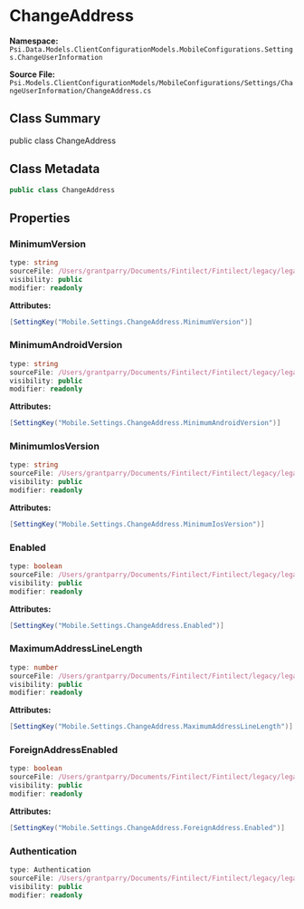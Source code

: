 # ChangeAddress

**Namespace:** `Psi.Data.Models.ClientConfigurationModels.MobileConfigurations.Settings.ChangeUserInformation`

**Source File:** `Psi.Models.ClientConfigurationModels/MobileConfigurations/Settings/ChangeUserInformation/ChangeAddress.cs`

## Class Summary

public class ChangeAddress

## Class Metadata

```typescript
public class ChangeAddress
```

## Properties

### MinimumVersion

```typescript
type: string
sourceFile: /Users/grantparry/Documents/Fintilect/Fintilect/legacy/legacy-apis/Psi.Models.ClientConfigurationModels/MobileConfigurations/Settings/ChangeUserInformation/ChangeAddress.cs
visibility: public
modifier: readonly
```

**Attributes:**
```csharp
[SettingKey("Mobile.Settings.ChangeAddress.MinimumVersion")]
```

### MinimumAndroidVersion

```typescript
type: string
sourceFile: /Users/grantparry/Documents/Fintilect/Fintilect/legacy/legacy-apis/Psi.Models.ClientConfigurationModels/MobileConfigurations/Settings/ChangeUserInformation/ChangeAddress.cs
visibility: public
modifier: readonly
```

**Attributes:**
```csharp
[SettingKey("Mobile.Settings.ChangeAddress.MinimumAndroidVersion")]
```

### MinimumIosVersion

```typescript
type: string
sourceFile: /Users/grantparry/Documents/Fintilect/Fintilect/legacy/legacy-apis/Psi.Models.ClientConfigurationModels/MobileConfigurations/Settings/ChangeUserInformation/ChangeAddress.cs
visibility: public
modifier: readonly
```

**Attributes:**
```csharp
[SettingKey("Mobile.Settings.ChangeAddress.MinimumIosVersion")]
```

### Enabled

```typescript
type: boolean
sourceFile: /Users/grantparry/Documents/Fintilect/Fintilect/legacy/legacy-apis/Psi.Models.ClientConfigurationModels/MobileConfigurations/Settings/ChangeUserInformation/ChangeAddress.cs
visibility: public
modifier: readonly
```

**Attributes:**
```csharp
[SettingKey("Mobile.Settings.ChangeAddress.Enabled")]
```

### MaximumAddressLineLength

```typescript
type: number
sourceFile: /Users/grantparry/Documents/Fintilect/Fintilect/legacy/legacy-apis/Psi.Models.ClientConfigurationModels/MobileConfigurations/Settings/ChangeUserInformation/ChangeAddress.cs
visibility: public
modifier: readonly
```

**Attributes:**
```csharp
[SettingKey("Mobile.Settings.ChangeAddress.MaximumAddressLineLength")]
```

### ForeignAddressEnabled

```typescript
type: boolean
sourceFile: /Users/grantparry/Documents/Fintilect/Fintilect/legacy/legacy-apis/Psi.Models.ClientConfigurationModels/MobileConfigurations/Settings/ChangeUserInformation/ChangeAddress.cs
visibility: public
modifier: readonly
```

**Attributes:**
```csharp
[SettingKey("Mobile.Settings.ChangeAddress.ForeignAddress.Enabled")]
```

### Authentication

```typescript
type: Authentication
sourceFile: /Users/grantparry/Documents/Fintilect/Fintilect/legacy/legacy-apis/Psi.Models.ClientConfigurationModels/MobileConfigurations/Settings/ChangeUserInformation/ChangeAddress.cs
visibility: public
modifier: readonly
```
